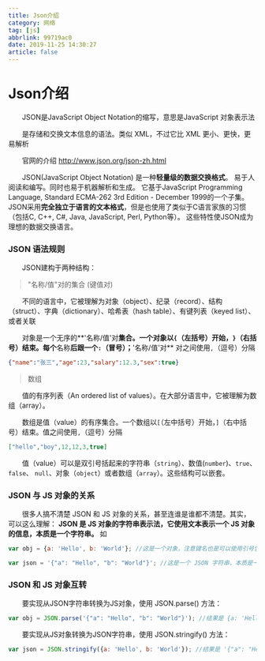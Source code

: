 ```yaml
---
title: Json介绍
category: 网络
tag: [js]
abbrlink: 99719ac0
date: 2019-11-25 14:30:27
article: false
---
```


# Json介绍

　　JSON是JavaScript Object Notation的缩写，意思是JavaScript 对象表示法

　　是存储和交换文本信息的语法。类似 XML，不过它比 XML 更小、更快，更易解析

　　官网的介绍 http://www.json.org/json-zh.html

　　JSON(JavaScript Object Notation) 是一种**轻量级的数据交换格式**。 易于人阅读和编写。同时也易于机器解析和生成。 它基于JavaScript Programming Language, Standard ECMA-262 3rd Edition - December 1999的一个子集。 JSON采用**完全独立于语言的文本格式**，但是也使用了类似于C语言家族的习惯（包括C, C++, C#, Java, JavaScript, Perl, Python等）。 这些特性使JSON成为理想的数据交换语言。

### JSON 语法规则

　　JSON建构于两种结构：

> "名称/值"对的集合 (键值对)

　　不同的语言中，它被理解为对象（object）、纪录（record）、结构（struct）、字典（dictionary）、哈希表（hash table）、有键列表（keyed list）、或者关联

　　对象是一个无序的**'名称/值'对**集合。一个对象以**​**`{`**​**（左括号）开始，**​**`}`**​**（右括号）结束。每个**名称**后跟一个**​**`:`**​**（冒号）；**'名称/值'对** 对之间使用`,`（逗号）分隔

```json
{"name":"张三","age":23,"salary":12.3,"sex":true}
```

> 数组

　　值的有序列表（An ordered list of values）。在大部分语言中，它被理解为数组（array）。

　　数组是值（value）的有序集合。一个数组以`[`（左中括号）开始，`]`（右中括号）结束。值之间使用`,`（逗号）分隔

```json
["hello","boy",12,12,3,true]
```

　　值（value）可以是双引号括起来的字符串（`string`）、数值(`number`)、`true`、`false`、 `null`、对象（`object`）或者数组（`array`）。这些结构可以嵌套。

### JSON 与 JS 对象的关系

　　很多人搞不清楚 JSON 和 JS 对象的关系，甚至连谁是谁都不清楚。其实，可以这么理解：
**JSON 是 JS 对象的字符串表示法，它使用文本表示一个 JS 对象的信息，本质是一个字符串。**
如

```javascript
var obj = {a: 'Hello', b: 'World'}; //这是一个对象，注意键名也是可以使用引号包裹的

var json = '{"a": "Hello", "b": "World"}'; //这是一个 JSON 字符串，本质是一个字符串
```

### JSON 和 JS 对象互转

　　要实现从JSON字符串转换为JS对象，使用 JSON.parse() 方法：

```js
var obj = JSON.parse('{"a": "Hello", "b": "World"}'); //结果是 {a: 'Hello', b: 'World'}
```

　　要实现从JS对象转换为JSON字符串，使用 JSON.stringify() 方法：

```js
var json = JSON.stringify({a: 'Hello', b: 'World'}); //结果是 '{"a": "Hello", "b": "World"}'
```

